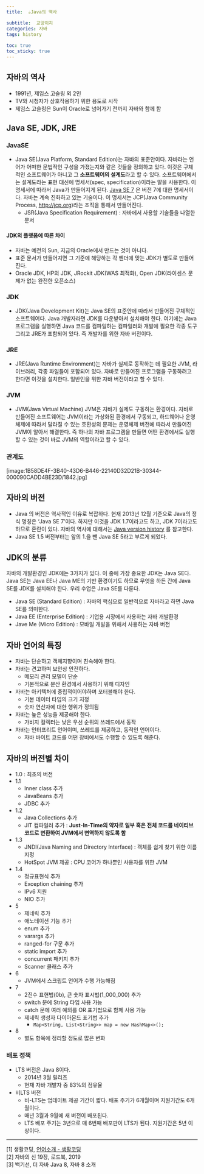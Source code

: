 ```yaml
---
title:  ☕️Java의 역사

subtitle:  교양이지
categories: 자바 
tags: history
 
toc: true
toc_sticky: true
---
```


  
## 자바의 역사  
- 1991년, 제임스 고슬링 외 2인  
- TV와 시청자가 상호작용하기 위한 용도로 시작  
- 제임스 고슬링은 Sun이 Oracle로 넘어가기 전까지 자바와 함께 함  
  
## Java SE, JDK, JRE  
### JavaSE  
- Java SE(Java Platform, Standard Edition)는 자바의 표준안이다. 자바라는 언어가 어떠한 문법적인 구성을 가졌는지와 같은 것들을 정의하고 있다. 이것은 구체적인 소프트웨어가 아니고 그 **소프트웨어의 설계도**라고 할 수 있다. 소프트웨어에서는 설계도라는 표현 대신에 명세서(spec, specification)이라는 말을 사용한다. 이 명세서에 따라서 Java가 만들어지게 된다.  [Java SE 7](http://docs.oracle.com/javase/specs/jls/se7/html/index.html) 은 버전 7에 대한 명세서이다. 자바는 계속 진화하고 있는 기술이다. 이 명세서는 JCP(Java Community Process, http://jcp.org)라는 조직을 통해서 만들어진다.  
	- JSR(Java Specification Requirement) : 자바에서 사용할 기술들을 나열한 문서  
  
#### JDK의 플랫폼에 따른 차이  
- 자바는 예전의 Sun, 지금의 Oracle에서 만드는 것이 아니다.  
- 표준 문서가 만들어지면 그 기준에 해당하는 각 벤더에 맞는 JDK가 별도로 만들어진다.  
- Oracle JDK, HP의 JDK, JRockit JDK(WAS 최적화), Open JDK(라이센스 문제가 없는 완전한 오픈소스)  
  
### JDK  
- JDK(Java Development Kit)는 Java SE의 표준안에 따라서 만들어진 구체적인 소프트웨어다. Java 개발자라면 JDK를 다운받아서 설치해야 한다. 여기에는 Java 프로그램을 실행하면 Java 코드를 컴파일하는 컴파일러와 개발에 필요한 각종 도구 그리고 JRE가 포함되어 있다. 즉 개발자를 위한 자바 버전이다.  
  
### JRE  
- JRE(Java Runtime Environment)는 자바가 실제로 동작하는 데 필요한 JVM, 라이브러리, 각종 파일들이 포함되어 있다. 자바로 만들어진 프로그램을 구동하려고 한다면 이것을 설치한다. 일반인을 위한 자바 버전이라고 할 수 있다.  
  
### JVM  
- JVM(Java Virtual Machine) JVM은 자바가 실제도 구동하는 환경이다. 자바로 만들어진 소프트웨어는 JVM이라는 가상화된 환경에서 구동되고, 하드웨어나 운영체제에 따라서 달라질 수 있는 호환성의 문제는 운영체제 버전에 따라서 만들어진 JVM이 알아서 해결한다. 즉 하나의 자바 프로그램을 만들면 어떤 환경에서도 실행할 수 있는 것이 바로 JVM의 역할이라고 할 수 있다.  
  
### 관계도  
[image:1B58DE4F-3B40-43D6-B446-22140D32D21B-30344-000090CADD4BE23D/1842.jpg]  
  
## 자바의 버전  
- Java 의 버전은 역사적인 이유로 복잡하다. 현재 2013년 12월 기준으로 Java의 정식 명칭은 ‘Java SE 7’이다. 하지만 이것을 JDK 1.7이라고도 하고, JDK 7이라고도 하므로 혼란이 있다. 자바의 역사에 대해서는  [Java version history](http://en.wikipedia.org/wiki/Java_version_history) 를 참고한다.  
- Java SE 1.5 버전부터는 앞의 1.을 뺀 Java SE 5라고 부르게 되었다.  
  
## JDK의 분류  
자바의 개발환경인 JDK에는 3가지가 있다. 이 중에 가장 중요한 JDK는 Java SE다. Java SE는 Java EE나 Java ME의 기반 환경이기도 하므로 무엇을 하든 간에 Java SE를 JDK를 설치해야 한다. 우리 수업은 Java SE를 다룬다.  
  
* Java SE (Standard Edition) : 자바의 핵심으로 일반적으로 자바라고 하면 Java SE를 의미한다.  
* Java EE (Enterprise Edition) :  기업용 시장에서 사용하는 자바 개발환경  
* Jave Me (Micro Edition) : 모바일 개발을 위해서 사용하는 자바 버전  
  
## 자바 언어의 특징  
- 자바는 단순하고 객체지향이며 친숙해야 한다.  
- 자바는 견고하며 보안상 안전하다.  
	- 메모리 관리 모델이 단순  
	- 기본적으로 분산 환경에서 사용하기 위해 디자인  
- 자바는 아키텍처에 중립적이어야하며 포터블해야 한다.  
	- 기본 데이터 타입의 크기 지정  
	- 숫자 연산자에 대한 행위가 정의됨  
- 자바는 높은 성능을 제공해야 한다.  
	- 가비지 컬렉터는 낮은 우선 순위의 쓰레드에서 동작  
- 자바는 인터프리트 언어이며, 쓰레드를 제공하고, 동적인 언어이다.  
	- 자바 바이트 코드를 어떤 장비에서도 수행할 수 있도록 해준다.  
  
## 자바의 버전별 차이  
- 1.0 : 최초의 버전  
- 1.1  
	- Inner class 추가  
	- JavaBeans 추가  
	- JDBC 추가  
- 1.2  
	- Java Collections 추가  
	- JIT 컴파일러 추가 : **Just-In-Time의 약자로 일부 혹은 전체 코드를 네이티브 코드로 변환하여 JVM에서 변역하지 않도록 함**  
- 1.3  
	- JNDI(Java Naming and Directory Interface) : 객체를 쉽게 찾기 위한 이름 지정  
	- HotSpot JVM 제공 : CPU 코어가 하나뿐인 사용자를 위한 JVM  
- 1.4  
	- 정규표현식 추가  
	- Exception chaining 추가  
	- IPv6 지원  
	- NIO 추가  
- 5  
	- 제네릭 추가  
	- 애노테이션 기능 추가  
	- enum 추가  
	- varargs 추가  
	- ranged-for 구문 추가  
	- static import 추가  
	- concurrent 패키지 추가  
	- Scanner 클래스 추가  
- 6  
	- JVM에서 스크립트 언어가 수행 가능해짐  
- 7  
	- 2진수 표현법(0b), 큰 숫자 표시법(1_000_000) 추가  
	- switch 문에 String 타입 사용 가능  
	- 	catch 문에 여러 예외를 OR 표기법으로 함께 사용 가능  
	- 제네릭 생성자 다이아몬드 표기법 추가  
		- `Map<String, List<String>> map = new HashMap<>();`  
- 8  
	- 별도 항목에 정리할 정도로 많은 변화  
  
### 배포 정책  
- LTS 버전은 Java 8이다.  
	- 2014년 3월 릴리즈  
	- 현재 자바 개발자 중 83%의 점유율  
- 비LTS 버전  
	- 비-LTS는 업데이트 제공 기간이 짧다. 배포 주기가 6개월이며 지원기간도 6개월이다.  
	- 매년 3월과 9월에 새 버전이 배포된다.  
	- LTS 배포 주기는 3년으로 매 6번째 배포판이 LTS가 된다. 지원기간은 5년 이상이다.  
  
-----  
[1] 생활코딩, [언어소개 - 생활코딩](https://opentutorials.org/course/1223/4551)  
[2] 자바의 신 19장, 로드북, 2019  
[3] 백기선, 더 자바 Java 8, 자바 8 소개  
